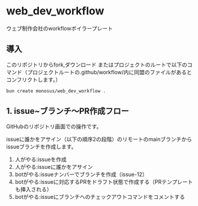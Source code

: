 # web_dev_workflow

ウェブ制作会社のworkflowボイラープレート

## 導入

このリポジトリからfork,ダウンロード
またはプロジェクトのルートで以下のコマンド（プロジェクトルートの.github/workflow/内に同盟のファイルがあるとコンフリクトします。）

```bash
bun create monosus/web_dev_workflow .
```

## 1. issue~ブランチ〜PR作成フロー

GitHubのリポジトリ画面での操作です。

issueに誰かをアサイン（以下の順序2の段階）のリモートのmainブランチからissueブランチを作成します。

1. 人がやる:issueを作成
2. 人がやる:issueに誰かをアサイン
3. botがやる:issueナンバーでブランチを作成（issue-12）
4. botがやる:issueに対応するPRをドラフト状態で作成する（PRテンプレートも挿入される）
5. botがやる:issueにブランチへのチェックアウトコマンドをコメントする
　

